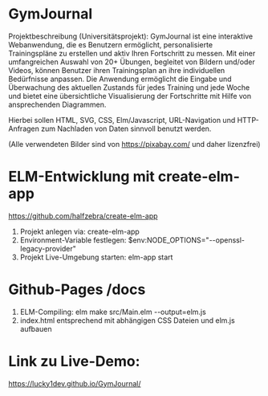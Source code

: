 # GymJournal

Projektbeschreibung (Universitätsprojekt):
GymJournal ist eine interaktive Webanwendung, die es Benutzern ermöglicht, personalisierte Trainingspläne zu erstellen und aktiv Ihren Fortschritt zu messen. Mit einer umfangreichen Auswahl von 20+ Übungen, begleitet von Bildern und/oder Videos, können Benutzer ihren Trainingsplan an ihre individuellen Bedürfnisse anpassen. Die Anwendung ermöglicht die Eingabe und Überwachung des aktuellen Zustands für jedes Training und jede Woche und bietet eine übersichtliche Visualisierung der Fortschritte mit Hilfe von ansprechenden Diagrammen.

Hierbei sollen HTML, SVG, CSS, Elm/Javascript, URL-Navigation und HTTP-Anfragen zum Nachladen von Daten sinnvoll benutzt werden.

(Alle verwendeten Bilder sind von https://pixabay.com/ und daher lizenzfrei)


# ELM-Entwicklung mit create-elm-app

https://github.com/halfzebra/create-elm-app 
1. Projekt anlegen via: create-elm-app
2. Environment-Variable festlegen: $env:NODE_OPTIONS="--openssl-legacy-provider"
3. Projekt Live-Umgebung starten: elm-app start

# Github-Pages /docs

1. ELM-Compiling: elm make src/Main.elm --output=elm.js
2. index.html entsprechend mit abhängigen CSS Dateien und elm.js aufbauen

# Link zu Live-Demo:
https://lucky1dev.github.io/GymJournal/



